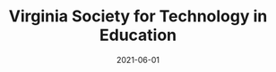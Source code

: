 ---
tags:
- project
date: 2021-06-01
layout: single
title: Virginia Society for Technology in Education
short: VSTE
redirect: true
img_desktop: "/img/screenshots/vste-desktop.png"
img_mobile: "/img/screenshots/vste-mobile.png"
site: 'https://www.virtualvste.org/'
permalink: "projects/vste/"
---